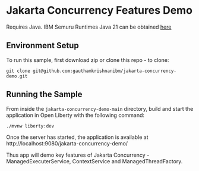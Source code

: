 # Jakarta Concurrency Features Demo

Requires Java. IBM Semuru Runtimes Java 21 can be obtained [here](https://developer.ibm.com/languages/java/semeru-runtimes/downloads/)

## Environment Setup
To run this sample, first download zip or clone this repo - to clone:
```shell
git clone git@github.com:gauthamkrishnanibm/jakarta-concurrency-demo.git
```

## Running the Sample
From inside the `jakarta-concurrency-demo-main` directory, build and start the application in Open Liberty with the following command: 

```shell
./mvnw liberty:dev
```

Once the server has started, the application is available at http://localhost:9080/jakarta-concurrency-demo/

Thus app will demo key features of Jakarta Concurrency - ManagedExecuterService, ContextService and ManagedThreadFactory.
